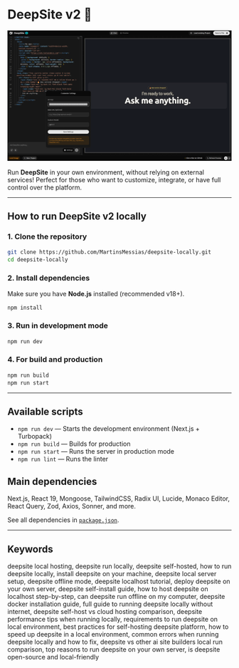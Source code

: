 
# DeepSite v2 🚀

![Banner Screenshot](./localconfig.png)

Run **DeepSite** in your own environment, without relying on external services!
Perfect for those who want to customize, integrate, or have full control over the platform.

---

## How to run DeepSite v2 locally

### 1. Clone the repository
```bash
git clone https://github.com/MartinsMessias/deepsite-locally.git
cd deepsite-locally
```

### 2. Install dependencies
Make sure you have **Node.js** installed (recommended v18+).
```bash
npm install
```

### 3. Run in development mode
```bash
npm run dev
```

### 4. For build and production
```bash
npm run build
npm run start
```

---

## Available scripts

- `npm run dev` — Starts the development environment (Next.js + Turbopack)
- `npm run build` — Builds for production
- `npm run start` — Runs the server in production mode
- `npm run lint` — Runs the linter

## Main dependencies

Next.js, React 19, Mongoose, TailwindCSS, Radix UI, Lucide, Monaco Editor, React Query, Zod, Axios, Sonner, and more.

See all dependencies in [`package.json`](./package.json).

---

## Keywords
deepsite local hosting, deepsite run locally, deepsite self-hosted, how to run deepsite locally, install deepsite on your machine, deepsite local server setup, deepsite offline mode, deepsite localhost tutorial, deploy deepsite on your own server, deepsite self-install guide, how to host deepsite on localhost step-by-step, can deepsite run offline on my computer, deepsite docker installation guide, full guide to running deepsite locally without internet, deepsite self-host vs cloud hosting comparison, deepsite performance tips when running locally, requirements to run deepsite on local environment, best practices for self-hosting deepsite platform, how to speed up deepsite in a local environment, common errors when running deepsite locally and how to fix, deepsite vs other ai site builders local run comparison, top reasons to run deepsite on your own server, is deepsite open-source and local-friendly

